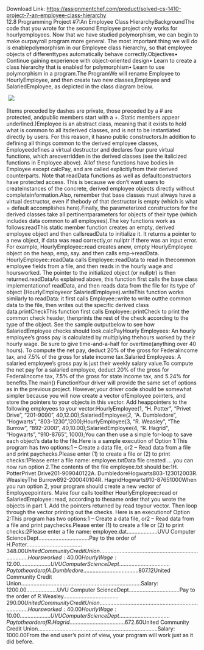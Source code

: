 Download Link: https://assignmentchef.com/product/solved-cs-1410-project-7-an-employee-class-hierarchy
<br>
12.8 Programming Project #7:An Employee Class HierarchyBackgroundThe code that you wrote for the second Employee project only works for hourlyemployees. Now that we have studied polymorphism, we can begin to make ourpayroll program more general. The most important thing we will do is enablepolymorphism in our Employee class hierarchy, so that employee objects of differenttypes automatically behave correctly.Objectives• Continue gaining experience with object-oriented design• Learn to create a class hierarchy that is enabled for polymorphism• Learn to use polymorphism in a program.The ProgramWe will rename Employee to HourlyEmployee, and then create two new classes,Employee and SalariedEmployee, as depicted in the class diagram below.

<img decoding="async" data-recalc-dims="1" data-src="https://i0.wp.com/www.ankitcodinghub.com/wp-content/uploads/2020/03/709.png?w=980&amp;ssl=1" class="lazyload" src="data:image/gif;base64,R0lGODlhAQABAAAAACH5BAEKAAEALAAAAAABAAEAAAICTAEAOw==">

 <noscript>

  <img decoding="async" src="https://i0.wp.com/www.ankitcodinghub.com/wp-content/uploads/2020/03/709.png?w=980&amp;ssl=1" data-recalc-dims="1">

 </noscript>(Items preceded by dashes are private, those preceded by a # are protected, andpublic members start with a +. Static members appear underlined.)Employee is an abstract class, meaning that it exists to hold what is common to all itsderived classes, and is not to be instantiated directly by users. For this reason, it hasno public constructors.In addition to defining all things common to the derived employee classes, Employeedefines a virtual destructor and declares four pure virtual functions, which areoverridden in the derived classes (see the italicized functions in Employee above). Allof these functions have bodies in Employee except calcPay, and are called explicitlyfrom their derived counterparts. Note that readData functions as well as defaultconstructors have protected access. This is because we don’t want users to createinstances of the concrete, derived employee objects directly without completeinformation.Also, remember that base classes must always have a virtual destructor, even if thebody of that destructor is empty (which is what = default accomplishes here).Finally, the parameterized constructors for the derived classes take all pertinentparameters for objects of their type (which includes data common to all employees).The key functions work as follows:readThis static member function creates an empty, derived employee object and then callsreadData to initialize it. It returns a pointer to a new object, if data was read correctly,or nullptr if there was an input error. For example, HourlyEmployee::read creates anew, empty HourlyEmployee object on the heap, emp, say. and then calls emp-&gt;readData. HourlyEmployee::readData calls Employee::readData to read in thecommon employee fields from a file, and then reads in the hourly wage and hoursworked. The pointer to the initialized object (or nullptr) is then returned.readDataAs explained above, this function first calls the base class implementationof readData, and then reads data from the file for its type of object (HourlyEmployeeor SalariedEmployee).writeThis function works similarly to readData: it first calls Employee::write to write outthe common data to the file, then writes out the specific derived class data.printCheckThis function first calls Employee::printCheck to print the common check header, thenprints the rest of the check according to the type of the object. See the sample outputbelow to see how SalariedEmployee checks should look.calcPayHourly Employees: An hourly employee’s gross pay is calculated by multiplying thehours worked by their hourly wage. Be sure to give time-and-a-half for overtime(anything over 40 hours). To compute the net pay, deduct 20% of the gross for Federalincome tax, and 7.5% of the gross for state income tax.Salaried Employees: A salaried employee’s gross pay is just their weekly salary value.To compute the net pay for a salaried employee, deduct 20% of the gross for Federalincome tax, 7.5% of the gross for state income tax, and 5.24% for benefits.The main() FunctionYour driver will provide the same set of options as in the previous project. However,your driver code should be somewhat simpler because you will now create a vector ofEmployee pointers, and store the pointers to your objects in this vector. Add heappointers to the following employees to your vector:HourlyEmployee(1, “H. Potter”, “Privet Drive”, “201-9090”, 40,12.00);SalariedEmployee(2, “A. Dumbledore”, “Hogwarts”, “803-1230”,1200);HourlyEmployee(3, “R. Weasley”, “The Burrow”, “892-2000”, 40,10.00);SalariedEmployee(4, “R. Hagrid”, “Hogwarts”, “910-8765”, 1000);You can then use a simple for-loop to save each object’s data to the file.Here is a sample execution of Option 1:This program has two options:1 – Create a data file, or2 – Read data from a file and print paychecks.Please enter (1) to create a file or (2) to print checks:1Please enter a file name: employee.txtData file created … you can now run option 2.The contents of the file employee.txt should be:1H. PotterPrivet Drive201-909040122A. DumbledoreHogwarts803-123012003R. WeasleyThe Burrow892-200040104R. HagridHogwarts910-87651000When you run option 2, your program should create a new vector of Employeepointers. Make four calls toeither HourlyEmployee::read or SalariedEmployee::read, according to thesame order that you wrote the objects in part 1. Add the pointers returned by read toyour vector. Then loop through the vector printing out the checks. Here is an executionof Option 2:This program has two options:1 – Create a data file, or2 – Read data from a file and print paychecks.Please enter (1) to create a file or (2) to print checks:2Please enter a file name: employee.dat………………..UVU Computer ScienceDept……………………………Pay to the order of H.Potter………………………………$348.00United Community Credit Union……………………………………………………….…………..Hours worked: 40.00HourlyWage: 12.00………………..UVU Computer ScienceDept……………………………Pay to the order of A.Dumbledore………………………………$807.12United Community Credit Union……………………………………………………….…………..Salary: 1200.00………………..UVU Computer ScienceDept……………………………Pay to the order of R.Weasley………………………………$290.00United Community Credit Union……………………………………………………….…………..Hours worked: 40.00HourlyWage: 10.00………………..UVU Computer ScienceDept……………………………Pay to the order of R.Hagrid………………………………$672.60United Community Credit Union……………………………………………………….…………..Salary: 1000.00From the end user’s point of view, your program will work just as it did before.